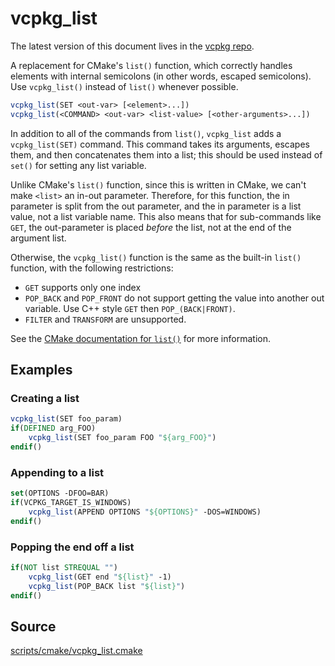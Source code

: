 # vcpkg_list

The latest version of this document lives in the [vcpkg repo](https://github.com/Microsoft/vcpkg/blob/master/docs/maintainers/vcpkg_list.md).

A replacement for CMake's `list()` function, which correctly handles elements
with internal semicolons (in other words, escaped semicolons).
Use `vcpkg_list()` instead of `list()` whenever possible.

```cmake
vcpkg_list(SET <out-var> [<element>...])
vcpkg_list(<COMMAND> <out-var> <list-value> [<other-arguments>...])
```

In addition to all of the commands from `list()`, `vcpkg_list` adds
a `vcpkg_list(SET)` command.
This command takes its arguments, escapes them, and then concatenates
them into a list; this should be used instead of `set()` for setting any
list variable.

Unlike CMake's `list()` function, since this is written in CMake,
we can't make `<list>` an in-out parameter. Therefore, for this
function, the in parameter is split from the out parameter,
and the in parameter is a list value, not a list variable name.
This also means that for sub-commands like `GET`, the out-parameter
is placed _before_ the list, not at the end of the argument list.

Otherwise, the `vcpkg_list()` function is the same as the built-in
`list()` function, with the following restrictions:

- `GET` supports only one index
- `POP_BACK` and `POP_FRONT` do not support getting the value into
  another out variable. Use C++ style `GET` then `POP_(BACK|FRONT)`.
- `FILTER` and `TRANSFORM` are unsupported.

See the [CMake documentation for `list()`](https://cmake.org/cmake/help/latest/command/list.html)
for more information.

## Examples

### Creating a list

```cmake
vcpkg_list(SET foo_param)
if(DEFINED arg_FOO)
    vcpkg_list(SET foo_param FOO "${arg_FOO}")
endif()
```

### Appending to a list

```cmake
set(OPTIONS -DFOO=BAR)
if(VCPKG_TARGET_IS_WINDOWS)
    vcpkg_list(APPEND OPTIONS "${OPTIONS}" -DOS=WINDOWS)
endif()
```

### Popping the end off a list

```cmake
if(NOT list STREQUAL "")
    vcpkg_list(GET end "${list}" -1)
    vcpkg_list(POP_BACK list "${list}")
endif()
```

## Source
[scripts/cmake/vcpkg\_list.cmake](https://github.com/Microsoft/vcpkg/blob/master/scripts/cmake/vcpkg_list.cmake)
